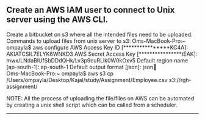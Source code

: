 Create an AWS IAM user to connect to Unix server using the AWS CLI.
----------------------------------------------------------------------------------------------------
Create a bitbucket on s3 where all the intended files need to be uploaded.
Commands to upload files from unix server to s3:
Oms-MacBook-Pro:~ ompayla$ aws configure
AWS Access Key ID [****************KC4A]: AKIATCSIL7ELYK6WNKD3
AWS Secret Access Key [****************tEAK]: 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
Default region name [ap-south-1]: ap-south-1 
Default output format [json]: json           
Oms-MacBook-Pro:~ ompayla$ aws s3 cp /Users/ompayla/Desktop/Kajal/study/Assignment/Employee.csv s3://rgh-assignment/

NOTE: All the process of uploading the file/files on AWS can be automated by creating a unix shell script which can be called from a scheduler.

-------------------------------------------------------------------------------------------------------

